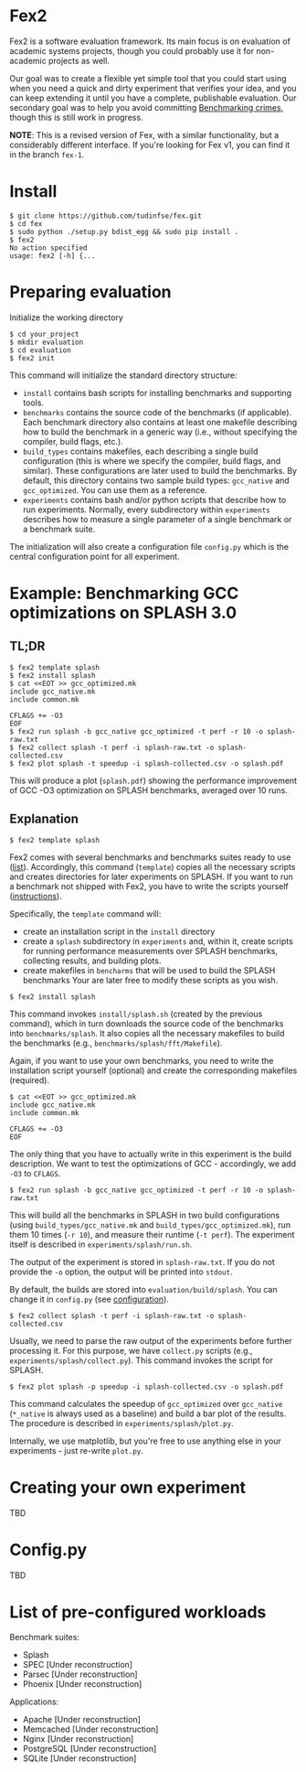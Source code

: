 # Fex2

Fex2 is a software evaluation framework.
Its main focus is on evaluation of academic systems projects, though you could probably use it for non-academic projects as well.

Our goal was to create a flexible yet simple tool that you could start using when you need a quick and dirty experiment that verifies your idea, and you can keep extending it until you have a complete, publishable evaluation.
Our secondary goal was to help you avoid committing [Benchmarking crimes](https://www.cse.unsw.edu.au/~gernot/benchmarking-crimes.html), though this is still work in progress.

**NOTE**: This is a revised version of Fex, with a similar functionality, but a considerably different interface. If you're looking for Fex v1, you can find it in the branch `fex-1`.

# Install

```shell script
$ git clone https://github.com/tudinfse/fex.git
$ cd fex
$ sudo python ./setup.py bdist_egg && sudo pip install .
$ fex2
No action specified
usage: fex2 [-h] {...
```

# Preparing evaluation

Initialize the working directory

```shell script
$ cd your_project
$ mkdir evaluation
$ cd evaluation
$ fex2 init
```

This command will initialize the standard directory structure:
* `install` contains bash scripts for installing benchmarks and supporting tools.
* `benchmarks` contains the source code of the benchmarks (if applicable).
 Each benchmark directory also contains at least one makefile describing how to build the benchmark in a generic way (i.e., without specifying the compiler, build flags, etc.).
* `build_types` contains makefiles, each describing a single build configuration (this is where we specify the compiler, build flags, and similar).
These configurations are later used to build the benchmarks.
By default, this directory contains two sample build types: `gcc_native` and `gcc_optimized`.
You can use them as a reference.
* `experiments` contains bash and/or python scripts that describe how to run experiments.
Normally, every subdirectory within `experiments` describes how to measure a single parameter of a single benchmark or a benchmark suite.

The initialization will also create a configuration file `config.py` which is the central configuration point for all experiment.

# Example: Benchmarking GCC optimizations on SPLASH 3.0

## TL;DR

```shell script
$ fex2 template splash
$ fex2 install splash
$ cat <<EOT >> gcc_optimized.mk
include gcc_native.mk
include common.mk

CFLAGS += -O3
EOF
$ fex2 run splash -b gcc_native gcc_optimized -t perf -r 10 -o splash-raw.txt
$ fex2 collect splash -t perf -i splash-raw.txt -o splash-collected.csv
$ fex2 plot splash -t speedup -i splash-collected.csv -o splash.pdf
```

This will produce a plot (`splash.pdf`) showing the performance improvement of GCC -O3 optimization on SPLASH benchmarks, averaged over 10 runs.

## Explanation

```shell script
$ fex2 template splash
```

Fex2 comes with several benchmarks and benchmarks suites ready to use ([list](#list-of-pre-configured-workloads)).
Accordingly, this command (`template`) copies all the necessary scripts and creates directories for later experiments on SPLASH.
If you want to run a benchmark not shipped with Fex2, you have to write the scripts yourself ([instructions](#manual-experiment-configuration)).

Specifically, the `template` command will:
* create an installation script in the `install` directory
* create a `splash` subdirectory in `experiments` and, within it, create scripts for running performance measurements over SPLASH benchmarks, collecting results, and building plots.
* create makefiles in `bencharms` that will be used to build the SPLASH benchmarks
Your are later free to modify these scripts as you wish.

```shell script
$ fex2 install splash
```

This command invokes `install/splash.sh` (created by the previous command), which in turn downloads the source code of the benchmarks into `benchmarks/splash`.
It also copies all the necessary makefiles to build the benchmarks (e.g., `benchmarks/splash/fft/Makefile`).

Again, if you want to use your own benchmarks, you need to write the installation script yourself (optional) and create the corresponding makefiles (required).

```shell script
$ cat <<EOT >> gcc_optimized.mk
include gcc_native.mk
include common.mk

CFLAGS += -O3
EOF
```

The only thing that you have to actually write in this experiment is the build description.
We want to test the optimizations of GCC - accordingly, we add `-O3` to `CFLAGS`.

```shell script
$ fex2 run splash -b gcc_native gcc_optimized -t perf -r 10 -o splash-raw.txt
```

This will build all the benchmarks in SPLASH in two build configurations (using `build_types/gcc_native.mk` and `build_types/gcc_optimized.mk`),
run them 10 times (`-r 10`), and measure their runtime (`-t perf`). The experiment itself is described in `experiments/splash/run.sh`.

The output of the experiment is stored in `splash-raw.txt`.
If you do not provide the `-o` option, the output will be printed into `stdout`.

By default, the builds are stored into `evaluation/build/splash`.
You can change it in `config.py` (see [configuration](#configpy)).

```shell script
$ fex2 collect splash -t perf -i splash-raw.txt -o splash-collected.csv
```

Usually, we need to parse the raw output of the experiments before further processing it.
For this purpose, we have `collect.py` scripts (e.g., `experiments/splash/collect.py`).
This command invokes the script for SPLASH.

```shell script
$ fex2 plot splash -p speedup -i splash-collected.csv -o splash.pdf
```

This command calculates the speedup of `gcc_optimized` over `gcc_native` (`*_native` is always used as a baseline) and
build a bar plot of the results.
The procedure is described in `experiments/splash/plot.py`.

Internally, we use matplotlib, but you're free to use anything else in your experiments - just re-write `plot.py`.

# Creating your own experiment

TBD

# Config.py

TBD

# List of pre-configured workloads

Benchmark suites:
* Splash
* SPEC [Under reconstruction]
* Parsec [Under reconstruction]
* Phoenix [Under reconstruction]

Applications:
* Apache [Under reconstruction]
* Memcached [Under reconstruction]
* Nginx [Under reconstruction]
* PostgreSQL [Under reconstruction]
* SQLite [Under reconstruction]

